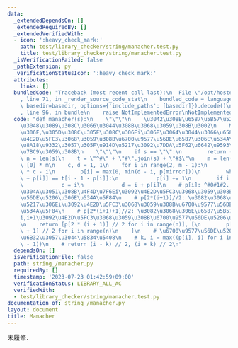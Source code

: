 ```yaml
---
data:
  _extendedDependsOn: []
  _extendedRequiredBy: []
  _extendedVerifiedWith:
  - icon: ':heavy_check_mark:'
    path: test/library_checker/string/manacher.test.py
    title: test/library_checker/string/manacher.test.py
  _isVerificationFailed: false
  _pathExtension: py
  _verificationStatusIcon: ':heavy_check_mark:'
  attributes:
    links: []
  bundledCode: "Traceback (most recent call last):\n  File \"/opt/hostedtoolcache/PyPy/3.7.13/x64/site-packages/onlinejudge_verify/documentation/build.py\"\
    , line 71, in _render_source_code_stat\n    bundled_code = language.bundle(stat.path,\
    \ basedir=basedir, options={'include_paths': [basedir]}).decode()\n  File \"/opt/hostedtoolcache/PyPy/3.7.13/x64/site-packages/onlinejudge_verify/languages/python.py\"\
    , line 96, in bundle\n    raise NotImplementedError\nNotImplementedError\n"
  code: "def manacher(s):\n    \"\"\"\n    \u3042\u308B\u6587\u5B57\u5217S\u304C\u4E0E\
    \u3048\u3089\u308C\u3066\u3044\u308B\u3068\u3059\u308B\u3002\n    Manacher\u3067\
    \u306F,\u305D\u308C\u305E\u308C\u306Ei\u306B\u3064\u3044\u3066\u6587\u5B57i\u3092\
    \u4E2D\u5FC3\u3068\u3059\u308B\u6700\u9577\u56DE\u6587\u306E\u534A\u5F84\u3092\
    \u8A18\u9332\u3057\u305F\u914D\u5217\u3092\u7DDA\u5F62\u6642\u9593\u3067\u69CB\
    \u7BC9\u3059\u308B\n    \"\"\"\n    if s == \"\":\n        return (0, 1)\n   \
    \ n = len(s)\n    t = \"^#\" + \"#\".join(s) + \"#$\"\n    m = len(t)\n    p =\
    \ [0] * m\n    c, d = 1, 1\n    for i in range(2, m - 1):\n        mirror = 2\
    \ * c - i\n        p[i] = max(0, min(d - i, p[mirror]))\n        while t[i + 1\
    \ + p[i]] == t[i - 1 - p[i]]:\n            p[i] += 1\n        if i + p[i] > d:\n\
    \            c = i\n            d = i + p[i]\n    # p[i]: ^#0#1#2...#n-1#$\u306B\
    \u304A\u3051\u308B\u4F4D\u7F6Ei\u3092\u4E2D\u5FC3\u3068\u3059\u308B\u6700\u9577\
    \u56DE\u5206\u306E\u534A\u5F84\n    # p[2*(i+1)]//2: \u3082\u3068\u306E\u6587\u5B57\
    \u5217\u306Ei\u3092\u4E2D\u5FC3\u3068\u3059\u308B\u6700\u9577\u56DE\u5206\u306E\
    \u534A\u5F84\n    # p[2*(i+1)+1]//2: \u3082\u3068\u306E\u6587\u5B57\u5217\u306E\
    i,i+1\u3092\u4E2D\u5FC3\u3068\u3059\u308B\u6700\u9577\u56DE\u5206\u306E\u534A\u5F84\
    \n    return [p[2 * (i + 1)] // 2 for i in range(n)], [\n        p[2 * (i + 1)\
    \ + 1] // 2 for i in range(n)\n    ]\n    # \u6700\u9577\u56DE\u5206\u306E[s,t)\u304C\
    \u6B32\u3057\u3044\u5834\u5408\n    # k, i = max((p[i], i) for i in range(1, m\
    \ - 1))\n    # return (i - k) // 2, (i + k) // 2\n"
  dependsOn: []
  isVerificationFile: false
  path: string_/manacher.py
  requiredBy: []
  timestamp: '2023-07-23 01:42:59+09:00'
  verificationStatus: LIBRARY_ALL_AC
  verifiedWith:
  - test/library_checker/string/manacher.test.py
documentation_of: string_/manacher.py
layout: document
title: Manacher
---
```


未履修．